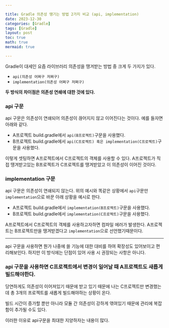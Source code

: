```yaml
---

title: Gradle 의존성 땡기는 방법 2가지 비교 (api, implementation)
date: 2023-12-30
categories: [Gradle]
tags: [Gradle]
layout: post
toc: true
math: true
mermaid: true

---
```


Gradle이 대세인 요즘 라이브러리 의존성을 땡겨받는 방법 중 크게 두 가지가 있다.

- `api(의존성 어쩌구 저쩌구)`
- `implementation(의존성 어쩌구 저쩌구)`

**두 방식의 차이점은 의존성 연쇄에 대한 것에 있다.**

### api 구문

api 구문은 의존성이 연쇄되어 의존성이 끊어지지 않고 이어진다는 것이다. 예를 들자면 아래와 같다.

- A프로젝트 build.gradle에서 `api(B프로젝트)`구문을 사용했다.
- B프로젝트 build.gradle에서 `api(C프로젝트) 혹은 implementation(C프로젝트)`구문을 사용했다.

이렇게 셋팅하면 A프로젝트에서 C프로젝트의 객체를 사용할 수 있다. A프로젝트가 직접 땡겨받고있는 B프로젝트가 C프로젝트를 땡겨받았고 이 의존성이 이어진 것이다.

### implementation 구문

api 구문은 의존성이 연쇄되지 않는다. 위의 예시와 똑같은 상황에서 `api`구문만 `implementation`으로 바꾼 아래 상황을 예시로 한다.

- A프로젝트 build.gradle에서 `implementation(B프로젝트)`구문을 사용했다.
- B프로젝트 build.gradle에서 `implementation(C프로젝트)`구문을 사용했다.

A프로젝트에서 C프로젝트의 객체를 사용하고자하면 컴파일 에러가 발생한다. A프로젝트는 B프로젝트만을 땡겨받겠다고 `implementation`으로 선언했기때문이다.

---

api 구문을 사용하면 뭔가 나중에 쓸 기능에 대한 대비를 하여 확장성도 있어보이고 편리해보인다. 하지만 이 방식에는 단점이 있어 사용 시 권장되는 사항은 아니다.

### api 구문을 사용하면 C프로젝트에서 변경이 일어날 때 A프로젝트도 새롭게 빌드해야한다.

당연하게도 의존성이 이어져있기 때문에 받고 있기 때문에 나는 C프로젝트만 변경했는데 총 3개의 프로젝트를 새롭게 빌드해야하는 상황이 온다.

빌드 시간이 증가할 뿐만 아니라 모듈 간 의존성이 강하게 엮여있기 때문에 관리에 복잡함이 추가될 수도 있다.

이러한 이유로 api구문을 최대한 지양하자는 내용이 많다.
